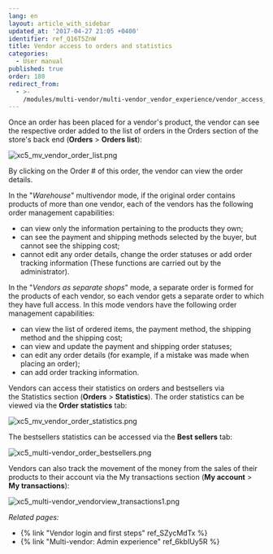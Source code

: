 ```yaml
---
lang: en
layout: article_with_sidebar
updated_at: '2017-04-27 21:05 +0400'
identifier: ref_Q16T5ZnW
title: Vendor access to orders and statistics
categories:
  - User manual
published: true
order: 180
redirect_from:
  - >-
    /modules/multi-vendor/multi-vendor_vendor_experience/vendor_access_to_orders_and_statistics.html
---
```



Once an order has been placed for a vendor's product, the vendor can see the respective order added to the list of orders in the Orders section of the store's back end (**Orders** > **Orders list**):

![xc5_mv_vendor_order_list.png]({{site.baseurl}}/attachments/ref_Q16T5ZnW/xc5_mv_vendor_order_list.png)

By clicking on the Order # of this order, the vendor can view the order details.

In the "_Warehouse_" multivendor mode, if the original order contains products of more than one vendor, each of the vendors has the following order management capabilities:

*   can view only the information pertaining to the products they own;
*   can see the payment and shipping methods selected by the buyer, but cannot see the shipping cost;
*   cannot edit any order details, change the order statuses or add order tracking information (These functions are carried out by the administrator).

In the "_Vendors as separate shops_" mode, a separate order is formed for the products of each vendor, so each vendor gets a separate order to which they have full access. In this mode vendors have the following order management capabilities:

*   can view the list of ordered items, the payment method, the shipping method and the shipping cost;
*   can view and update the payment and shipping order statuses;
*   can edit any order details (for example, if a mistake was made when placing an order);
*   can add order tracking information.

Vendors can access their statistics on orders and bestsellers via the Statistics section (**Orders** > **Statistics**). The order statistics can be viewed via the **Order statistics** tab:

![xc5_mv_vendor_order_statistics.png]({{site.baseurl}}/attachments/ref_Q16T5ZnW/xc5_mv_vendor_order_statistics.png)

The bestsellers statistics can be accessed via the **Best sellers** tab:

![xc5_multi-vendor_order_bestsellers.png]({{site.baseurl}}/attachments/ref_Q16T5ZnW/xc5_multi-vendor_order_bestsellers.png)

Vendors can also track the movement of the money from the sales of their products to their account via the My transactions section (**My account** > **My transactions**):

![xc5_multi-vendor_vendorview_transactions1.png]({{site.baseurl}}/attachments/ref_Q16T5ZnW/xc5_multi-vendor_vendorview_transactions1.png)


_Related pages:_

*   {% link "Vendor login and first steps" ref_SZycMdTx %}
*   {% link "Multi-vendor: Admin experience" ref_6kbIUy5R %}
